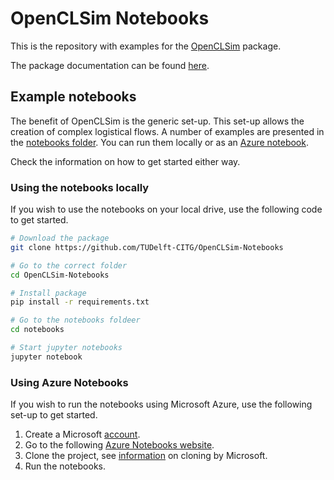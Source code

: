 # OpenCLSim Notebooks

This is the repository with examples for the [OpenCLSim](https://github.com/TUDelft-CITG/OpenCLSim) package. 

The package documentation can be found [here](openclsim.readthedocs.io).

## Example notebooks

The benefit of OpenCLSim is the generic set-up. This set-up allows the creation of complex logistical flows. A number of examples are presented in the [notebooks folder](https://github.com/TUDelft-CITG/OpenCLSim-Notebooks/tree/master/notebooks). You can run them locally or as an [Azure notebook](https://notebooks.azure.com/joris-denuijl/projects/openclsim/).

Check the information on how to get started either way.

### Using the notebooks locally

If you wish to use the notebooks on your local drive, use the following code to get started.

``` bash
# Download the package
git clone https://github.com/TUDelft-CITG/OpenCLSim-Notebooks

# Go to the correct folder
cd OpenCLSim-Notebooks

# Install package
pip install -r requirements.txt

# Go to the notebooks foldeer
cd notebooks

# Start jupyter notebooks
jupyter notebook
```

### Using Azure Notebooks

If you wish to run the notebooks using Microsoft Azure, use the following set-up to get started.

1. Create a Microsoft [account](https://docs.microsoft.com/nl-nl/azure/notebooks/quickstart-sign-in-azure-notebooks).
2. Go to the following [Azure Notebooks website](https://notebooks.azure.com/joris-denuijl/projects/OpenCLSim).
3. Clone the project, see [information](https://docs.microsoft.com/nl-nl/azure/notebooks/create-clone-jupyter-notebooks#clone-a-project) on cloning by Microsoft.
4. Run the notebooks.
